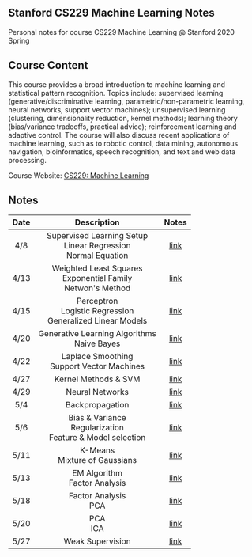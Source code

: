 ## Stanford CS229 Machine Learning Notes

Personal notes for course CS229 Machine Learning @ Stanford 2020 Spring

## Course Content
This course provides a broad introduction to machine learning and statistical pattern recognition. Topics include: supervised learning (generative/discriminative learning, parametric/non-parametric learning, neural networks, support vector machines); unsupervised learning (clustering, dimensionality reduction, kernel methods); learning theory (bias/variance tradeoffs, practical advice); reinforcement learning and adaptive control. The course will also discuss recent applications of machine learning, such as to robotic control, data mining, autonomous navigation, bioinformatics, speech recognition, and text and web data processing.

Course Website: [CS229: Machine Learning](http://cs229.stanford.edu/)

## Notes

Date|Description|Notes|
:-:|:-:|:-:|
4/8 | Supervised Learning Setup <br> Linear Regression <br> Normal Equation | [link](Notes/CS229_Note_Apr_8,_2020_(Linear_Regression_&_Normal_Equation).pdf) |
4/13 | Weighted Least Squares <br> Exponential Family <br> Netwon's Method| [link](Notes/CS229_Note_Apr_13,_2020_(Locally_Weighted_Regression_&_Logistic_Regression_&_Newton's_Method).pdf) |
4/15 | Perceptron <br> Logistic Regression <br> Generalized Linear Models| [link](Notes/CS229_Note_Apr_15,_2020_(Exponential_Family_&_Generalized_Linear_Models).pdf) |
4/20 | Generative Learning Algorithms <br> Naive Bayes| [link](Notes/CS229_Note_Apr_20,_2020_(Generative_Learning_Algorithms_&_Naive_Bayes).pdf) |
4/22 | Laplace Smoothing <br> Support Vector Machines| [link](Notes/CS229_Note_Apr_22,_2020_(Laplace_Smoothing_&_Kernel_Methods).pdf)|
4/27 | Kernel Methods & SVM| [link](Notes/CS229_Note_Apr_27,_2020_(Kernel_Methods_&_SVM).pdf)|
4/29 | Neural Networks| [link](Notes/CS229_Note_Apr_29,_2020_(Neural_Networks).pdf)|
5/4 | Backpropagation| [link](Notes/CS229_Note_May_4,_2020_(Backpropagation).pdf)|
5/6 | Bias & Variance <br> Regularization <br> Feature & Model selection| [link](Notes/CS229_Note_May_6,_2020_(Bias_and_Variance).pdf)|
5/11 | K-Means <br> Mixture of Gaussians| [link](Notes/CS229_Note_May_11,_2020_(K-Means_&_Mixture_of_Gaussians).pdf)|
5/13 | EM Algorithm <br> Factor Analysis| [link](Notes/CS229_Note_May_13,_2020_(EM_Algorithm_&_Factor_Analysis).pdf)|
5/18 |  Factor Analysis <br> PCA| [link](Notes/CS229_Note_May_18,_2020_(Factor_Analysis_&_PCA).pdf)|
5/20 |  PCA <br> ICA | [link](Notes/CS229_Note_May_20,_2020_(PCA_&_ICA).pdf)|
5/27 |  Weak Supervision | [link](Notes/CS229_Note_May_27,_2020_(Weakly_Supervision_Learning).pdf)|

